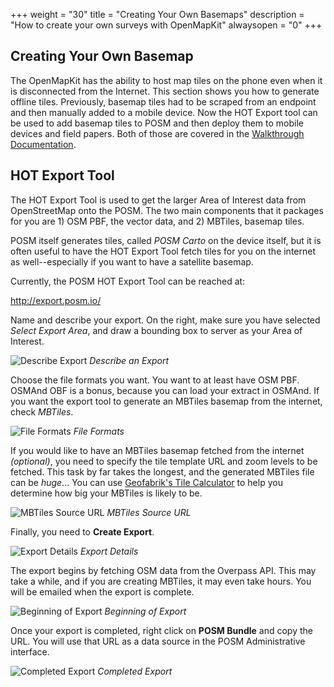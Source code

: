 +++
weight = "30"
title = "Creating Your Own Basemaps"
description = "How to create your own surveys with OpenMapKit"
alwaysopen = "0"
+++

## Creating Your Own Basemap

The OpenMapKit has the ability to host map tiles on the phone even when it is disconnected from the Internet. This section shows you how to generate offline tiles. Previously, basemap tiles had to be scraped from an endpoint and then manually added to a mobile device. Now the HOT Export tool can be used to add basemap tiles to POSM and then deploy them to mobile devices and field papers. Both of those are covered in the [Walkthrough Documentation](http://openmapkit.com/docs_walkthrough.html).

## HOT Export Tool

The HOT Export Tool is used to get the larger Area of Interest data from OpenStreetMap onto the POSM. The two main components that it packages for you are 1) OSM PBF, the vector data,  and 2) MBTiles, basemap tiles.

POSM itself generates tiles, called _POSM Carto_ on the device itself, but it is often useful to have the HOT Export Tool fetch tiles for you on the internet as well--especially if you want to have a satellite basemap.

Currently, the POSM HOT Export Tool can be reached at:

http://export.posm.io/

Name and describe your export. On the right, make sure you have selected _Select Export Area_, and draw a bounding box to server as your Area of Interest.

![Describe Export](a-hot1.png)
*Describe an Export*

Choose the file formats you want. You want to at least have OSM PBF. OSMAnd OBF is a bonus, because you can load your extract in OSMAnd. If you want the export tool to generate an MBTiles basemap from the internet, check _MBTiles_.

![File Formats](a-hot2.png)
*File Formats*

If you would like to have an MBTiles basemap fetched from the internet _(optional)_, you need to specify the tile template URL and zoom levels to be fetched. This task by far takes the longest, and the generated MBTiles file can be _huge_... You can use [Geofabrik's Tile Calculator](http://tools.geofabrik.de/calc/) to help you determine how big your MBTiles is likely to be.

![MBTiles Source URL](a-hot3.png)
*MBTiles Source URL*

Finally, you need to __Create Export__.

![Export Details](a-hot4.png)
*Export Details*

The export begins by fetching OSM data from the Overpass API. This may take a while, and if you are creating  MBTiles, it may even take hours. You will be emailed when the export is complete.

![Beginning of Export](a-hot5.png)
*Beginning of Export*

Once your export is completed, right click on __POSM Bundle__ and copy the URL. You will use that URL as a data source in the POSM Administrative interface.

![Completed Export](a-hot6.png)
*Completed Export*
